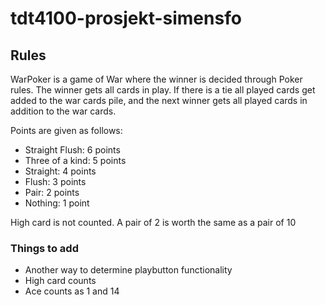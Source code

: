 # tdt4100-prosjekt-simensfo
## Rules
WarPoker is a game of War where the winner is decided through Poker rules. The winner gets all cards in play. If there is a tie all played cards get added to the war cards pile, and the next winner gets all played cards in addition to the war cards. 

Points are given as follows:
- Straight Flush: 6 points
- Three of a kind: 5 points
- Straight: 4 points
- Flush: 3 points
- Pair: 2 points
- Nothing: 1 point

High card is not counted. A pair of 2 is worth the same as a pair of 10

### Things to add
- Another way to determine playbutton functionality
- High card counts
- Ace counts as 1 and 14